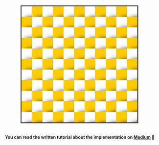 <h1 align="center">
    <img src="paint.gif" alt="The CSS Paint API in action" />
</h1>
<h4 align="center">You can read the written tutorial about the implementation on <strong><a href="https://medium.com/@ferencalmasi">Medium</a></strong> 🎨</h4>